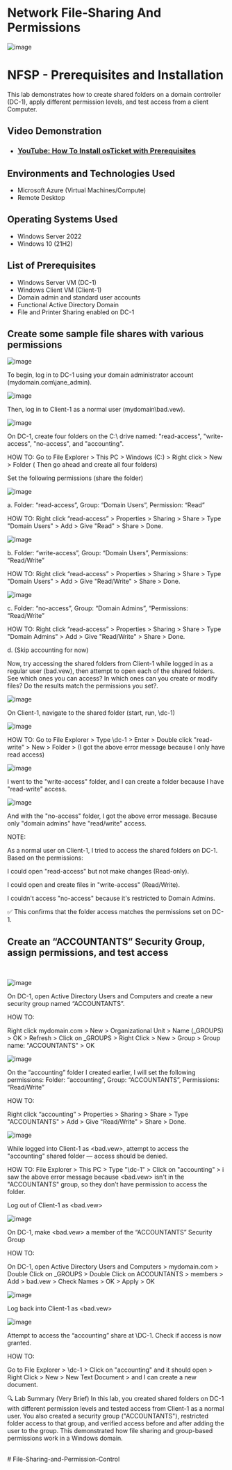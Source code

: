 # Network File-Sharing And Permissions
<p align="center">
  
  ![image](https://github.com/user-attachments/assets/9b9c068e-c437-4bb1-b801-740a45b3b55f)

</p>

<h1>NFSP - Prerequisites and Installation</h1>
This lab demonstrates how to create shared folders on a domain controller (DC-1), apply different permission levels, and test access from a client Computer.<br />

<h2>Video Demonstration</h2>

- ### [YouTube: How To Install osTicket with Prerequisites](https://www.youtube.com)

<h2>Environments and Technologies Used</h2>

- Microsoft Azure (Virtual Machines/Compute)
- Remote Desktop

<h2>Operating Systems Used </h2>

- Windows Server 2022
- Windows 10 (21H2)

<h2>List of Prerequisites</h2>

- Windows Server VM (DC-1)
- Windows Client VM (Client-1)
- Domain admin and standard user accounts
- Functional Active Directory Domain
- File and Printer Sharing enabled on DC-1

<h2>Create some sample file shares with various permissions</h2>

<p>

![image](https://github.com/user-attachments/assets/a9fc5771-0045-4f64-8e01-551feec7e98f)

To begin, log in to DC-1 using your domain administrator account (mydomain.com\jane_admin).

![image](https://github.com/user-attachments/assets/02cbea81-17d4-4501-ab44-060a2c89a0d9)

Then, log in to Client-1 as a normal user (mydomain\bad.vew).

![image](https://github.com/user-attachments/assets/8fcabe78-baf0-40ec-8c81-89c4cf8f9f37)

On DC-1, create four folders on the C:\ drive named: "read-access", "write-access", "no-access", and "accounting".

HOW TO: 
Go to File Explorer > This PC > Windows (C:) > Right click > New > Folder ( Then go ahead and create all four folders)

Set the following permissions (share the folder)

 ![image](https://github.com/user-attachments/assets/95fbf337-b79a-4c5e-94b8-de3b11399b9d)

  a. Folder: “read-access”, Group: “Domain Users”, Permission: “Read”
  
  HOW TO: 
  Right click “read-access” > Properties > Sharing > Share > Type "Domain Users" > Add > Give "Read" > Share > Done. 

  ![image](https://github.com/user-attachments/assets/7a965112-2aee-44cc-9a8e-8c48b0613b1b)

  b. Folder: “write-access”,  Group: “Domain Users”, Permissions: “Read/Write”
  
  HOW TO: 
  Right click “read-access” > Properties > Sharing > Share > Type "Domain Users" > Add > Give "Read/Write" > Share > Done. 

  ![image](https://github.com/user-attachments/assets/1d2c12e1-b601-4d52-9ec8-127111948b16)
 
  c. Folder: “no-access”, Group: “Domain Admins”, “Permissions: “Read/Write”
  
  HOW TO: 
  Right click “read-access” > Properties > Sharing > Share > Type "Domain Admins" > Add > Give "Read/Write" > Share > Done. 
  
  d. (Skip accounting for now)

</p>

Now, try accessing the shared folders from Client-1 while logged in as a regular user (bad.vew), then attempt to open each of the shared folders. See which ones you can access? In which ones can you create or modify files? Do the results match the permissions you set?.

<p>

![image](https://github.com/user-attachments/assets/820cd25e-ef16-4bba-90b9-a7bcb247e688)
  
On Client-1, navigate to the shared folder (start, run, \\dc-1)

![image](https://github.com/user-attachments/assets/2b6b7724-2867-4460-925d-c2b706743e6b)

HOW TO:
Go to File Explorer > Type \\dc-1 > Enter > Double click "read-write" > New > Folder > (I got the above error message because I only have read access)

![image](https://github.com/user-attachments/assets/92191bc1-b32c-46cf-9664-06ec60ae2613)

I went to the "write-access" folder, and I can create a folder because I have "read-write" access.

![image](https://github.com/user-attachments/assets/466f0e17-73ea-4927-b2cb-3b234944ac23)

And with the "no-access" folder, I got the above error message. Because only "domain admins" have "read/write" access. 

NOTE:

As a normal user on Client-1, I tried to access the shared folders on DC-1. Based on the permissions:

  I could open "read-access" but not make changes (Read-only).

  I could open and create files in "write-access" (Read/Write).

  I couldn't access "no-access" because it's restricted to Domain Admins.

✅ This confirms that the folder access matches the permissions set on DC-1.

<h2>Create an “ACCOUNTANTS” Security Group, assign permissions, and test access</h2>

</p>
<br />

<p>

![image](https://github.com/user-attachments/assets/a1bf900f-110e-43f4-839d-a4772658d221)
  
On DC-1, open Active Directory Users and Computers and create a new security group named “ACCOUNTANTS”.

HOW TO:

Right click mydomain.com > New > Organizational Unit > Name (_GROUPS) > OK > Refresh > Click on _GROUPS > Right Click > New > Group > Group name: "ACCOUNTANTS" > OK


![image](https://github.com/user-attachments/assets/79322788-4794-4a92-8cad-4f1cc7b30f5c)

On the “accounting” folder I created earlier, I will set the following permissions: Folder: “accounting”, Group: “ACCOUNTANTS”, Permissions: “Read/Write”

HOW TO:

Right click “accounting” > Properties > Sharing > Share > Type "ACCOUNTANTS" > Add > Give "Read/Write" > Share > Done. 

![image](https://github.com/user-attachments/assets/abbc8dcd-881f-4d6b-ae12-a288ec266096)

While logged into Client-1 as <bad.vew>, attempt to access the "accounting" shared folder — access should be denied.

HOW TO:
File Explorer > This PC > Type "\\dc-1" > Click on "accounting" > i saw the above error message because <bad.vew> isn't in the "ACCOUNTANTS" group, so they don’t have permission to access the folder.

Log out of Client-1 as  <bad.vew>

![image](https://github.com/user-attachments/assets/559f92b1-e0cd-4211-a830-80aaf54d6794)

On DC-1, make <bad.vew> a member of the “ACCOUNTANTS”  Security Group

HOW TO:

On DC-1, open Active Directory Users and Computers > mydomain.com > Double Click on _GROUPS > Double Click on ACCOUNTANTS > members > Add > bad.vew > Check Names > OK > Apply > OK

![image](https://github.com/user-attachments/assets/11899305-e00a-4925-8843-28f25ed7815d)

Log back into Client-1 as <bad.vew> 

![image](https://github.com/user-attachments/assets/ec78c0b0-128a-403c-b8b4-f7231b66b4a7)

Attempt to access the “accounting” share at \\DC-1\. Check if access is now granted.

HOW TO:

Go to File Explorer > \\dc-1 > Click on "accounting" and it should open > Right Click > New > New Text Document > and I can create a new document. 


🔍 Lab Summary (Very Brief)
In this lab, you created shared folders on DC-1 with different permission levels and tested access from Client-1 as a normal user. You also created a security group ("ACCOUNTANTS"), restricted folder access to that group, and verified access before and after adding the user to the group. This demonstrated how file sharing and group-based permissions work in a Windows domain.


</p>

<br /># File-Sharing-and-Permission-Control
